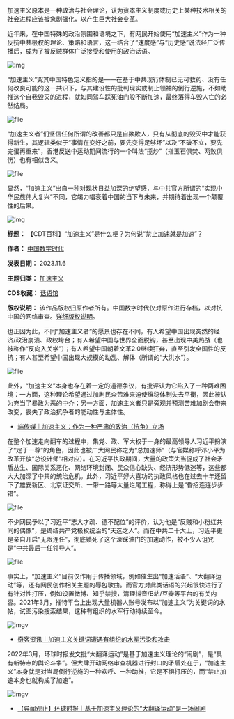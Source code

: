 
加速主义原本是一种政治与社会理论，认为资本主义制度或历史上某种技术相关的社会进程应该被急剧强化，以产生巨大社会变革。


近年来，在中国特殊的政治氛围和语境之下，有网民开始使用“加速主义”作为一种反抗中共极权的理论、策略和语言，这一结合了“速度感”与“历史感”说法经广泛传播后，成为了被反贼群体广泛接受和使用的政治话语。


![img](https://chinadigitaltimes.net/chinese/files/2020/07/EdqxUKAXoAI2Wxs-1024x570.jpeg)


“加速主义”究其中国特色定义指的是——在基于中共现行体制已无可救药、没有任何改良可能的这一共识下，与其建设性的批判现实或制止领袖的倒行逆施，不如助推这个自我毁灭的进程，就如同驾车踩死油门般不断加速，最终落得车毁人亡的必然结局。


![file](https://chinadigitaltimes.net/chinese/files/2023/11/image-1699272096598.png)


“加速主义者”们坚信任何所谓的改善都只是自欺欺人，只有从彻底的毁灭中才能获得新生，其逻辑类似于“事情在变好之前，要先变得足够坏”以及“不破不立，要先完蛋再重来”，香港反送中运动期间流行的一个叫法“揽炒”（指玉石俱焚、两败俱伤）也有相似含义。


![file](https://chinadigitaltimes.net/chinese/files/2023/11/image-1699272169820.png)


显然，“加速主义”出自一种对现状日益加深的绝望感，与中共官方所谓的“实现中华民族伟大复兴”不同，它竭力唱衰着中国的当下与未来，并期待着出现一个颠覆性的后果。


![img](https://chinadigitaltimes.net/chinese/files/2023/02/%E5%8A%9F%E6%88%90%E4%B8%8D%E5%BF%85%E5%9C%A8%E6%88%91.jpeg)




**标题：** 【CDT百科】“加速主义”是什么梗？为何说“禁止加速就是加速”？  

**作者：** [中国数字时代](https://chinadigitaltimes.net/space/中国数字时代)  

**发表日期：** 2023.11.6  

**主题归类：** [加速主义](https://chinadigitaltimes.net/space/加速主义)  

**CDS收藏：** [话语馆](https://chinadigitaltimes.net/space/%E8%AF%9D%E8%AF%AD%E9%A6%86)  

**版权说明：** 该作品版权归原作者所有。中国数字时代仅对原作进行存档，以对抗中国的网络审查。[详细版权说明](https://chinadigitaltimes.net/chinese/copyright)。


也正因为此，不同“加速主义者”的愿景也存在不同，有人希望中国出现突然的经济/政治崩溃、政权垮台；有人希望中国与世界全面脱钩，甚至出现中美热战（也被称作“反向入关学”）；有人希望中国朝着文革2.0继续狂奔，直至引发全国性的反抗；有人甚至希望中国出现大规模的动乱、解体（所谓的“大洪水”）。


![file](https://chinadigitaltimes.net/chinese/files/2023/11/image-1699273335973.png)


此外，“加速主义”本身也存在着一定的道德争议，有批评认为它陷入了一种两难困境：一方面，这种理论希望通过加剧民众苦难来迫使维稳体制失去平衡，因此被认为充当了暴政为恶的中介；另一方面，加速主义者只是旁观并预测苦难加剧会带来改变，丧失了政治抗争者的能动性与主体性。


* [端传媒｜加速主义：作为一种严肃的政治（抗争）立场](https://theinitium.com/zh-Hans/article/20200727-opinion-what-is-accelerationism "端传媒｜加速主义：作为一种严肃的政治（抗争）立场")


在整个加速走向翻车的过程中，集党、政、军大权于一身的最高领导人习近平扮演了“定于一尊”的角色，因此也被广大网民称之为“总加速师”（与官媒称呼邓小平为改革开放“总设计师”相对应）。在习近平执政期间，大量的政策失当促成了社会矛盾丛生、国际关系恶化、网络环境封闭、民众信心缺失、经济形势低迷等，这些都大大加深了中共的统治危机。此外，习近平好大喜功的执政风格也在过去十年还留下了雄安新区、北京证交所、一带一路等大量烂尾工程，称得上是“昏招连连步步错”。


![file](https://chinadigitaltimes.net/chinese/files/2023/11/image-1699273201837.png)


不少网民予以了习近平“志大才疏、德不配位”的评价，认为他是“反贼和小粉红共同的偶像”，是终结共产党极权统治的“天选之人”。而在中共二十大上，习近平更是亲自开启“无限连任”，彻底锁死了这个深踩油门的加速动作，被不少人诅咒是“中共最后一任领导人”。


![file](https://chinadigitaltimes.net/chinese/files/2023/11/image-1699273373847.png)


事实上，“加速主义”目前仅作用于传播领域，例如催生出“加速话语”、“大翻译运动”等，还有网民创作相关主题的辱包歌曲。而官方对此类话语的兴起很快进行了有针对性打压，例如设置微博、知乎禁搜，清理抖音/B站/豆瓣等平台的有关内容。2021年3月，推特平台上出现大量机器人账号发布以“加速主义”为关键词的水帖，试图污染搜索结果，这种有组织的水军行动持续至今。


![imgv](https://chinadigitaltimes.net/chinese/files/2021/03/image-1616499482752.png)


* [奇客资讯｜加速主义关键词遭遇有组织的水军污染和攻击](https://chinadigitaltimes.net/chinese/663913.html "奇客资讯｜加速主义关键词遭遇有组织的水军污染和攻击")


2022年3月，环球时报发文批“大翻译运动”是基于加速主义理论的“闹剧”，是“具有新特点的舆论斗争”。但大肆开动网络审查机器进行封口的矛盾处在于，“加速主义”本身就是对当局倒行逆施的一种欢呼、一种助推，它是不惧打压的，而“禁止加速本身也就构成了加速”。


![imgv](https://chinadigitaltimes.net/chinese/files/2022/03/image-1647496225834.png)


* [【异闻观止】环球时报｜基于加速主义理论的“大翻译运动”是一场闹剧](https://chinadigitaltimes.net/chinese/678256.html "【异闻观止】环球时报｜基于加速主义理论的“大翻译运动”是一场闹剧")
